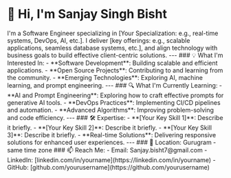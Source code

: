 <h1>👋 Hi, I'm Sanjay Singh Bisht </h1>
I'm a Software Engineer specializing in [Your Specialization: e.g., real-time systems, DevOps, AI, etc.].  
I deliver [key offerings: e.g., scalable applications, seamless database systems, etc.],  
and align technology with business goals to build effective client-centric solutions.
---
### 💡 What I'm Interested In:
- **Software Development**: Building scalable and efficient applications.
- **Open Source Projects**: Contributing to and learning from the community.
- **Emerging Technologies**: Exploring AI, machine learning, and prompt engineering.
---
### 🔍 What I'm Currently Learning:
- **AI and Prompt Engineering**: Exploring how to craft effective prompts for generative AI tools.
- **DevOps Practices**: Implementing CI/CD pipelines and automation.
- **Advanced Algorithms**: Improving problem-solving and code efficiency.
---
### 🛠️ Expertise:
- **[Your Key Skill 1]**: Describe it briefly.
- **[Your Key Skill 2]**: Describe it briefly.
- **[Your Key Skill 3]**: Describe it briefly.
- **Real-time Solutions**: Delivering responsive solutions for enhanced user experiences.
---
### 📍 Location:
Gurugram - same time zone
### 📫 Reach Me:
- Email: Sanjay.bisht7@gmail.com  
- LinkedIn: [linkedin.com/in/yourname](https://linkedin.com/in/yourname)
- GitHub: [github.com/yourusername](https://github.com/yourusername)
